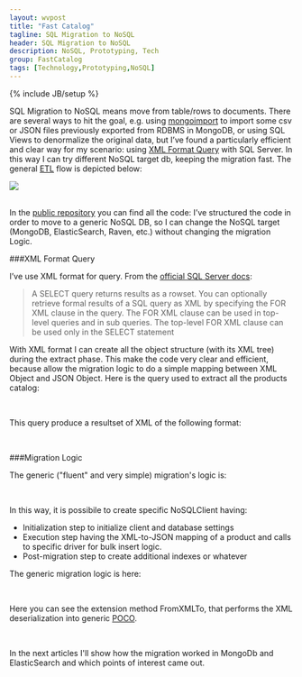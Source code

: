 ```yaml
---
layout: wvpost
title: "Fast Catalog"
tagline: SQL Migration to NoSQL
header: SQL Migration to NoSQL
description: NoSQL, Prototyping, Tech
group: FastCatalog
tags: [Technology,Prototyping,NoSQL]
---
```

{% include JB/setup %}

SQL Migration to NoSQL means move from table/rows to documents. There are several ways to hit the goal, e.g. using <a href="http://docs.mongodb.org/manual/reference/program/mongoimport/" target="_blank">mongoimport</a> to import some csv or JSON files previously exported from RDBMS in MongoDB, or using SQL Views to denormalize the original data, but I’ve found a particularly efficient and clear way for my scenario: using <a href="https://msdn.microsoft.com/en-us/library/bb522446(v=sql.110).aspx" target="_blank">XML Format Query</a> with SQL Server. In this way I can try different NoSQL target db, keeping the migration fast. The general <a href="https://it.wikipedia.org/wiki/Extract,_transform,_load" target="_blank">ETL</a> flow is depicted below:


<img src="{{ BASE_PATH }}/images/fastcatalog/fastcatalog_migration_flow.png"  class="img-rounded"  /><br/><br/>

In the <a href="https://github.com/williamverdolini/FastCatalog" target="_blank">public repository</a> you can find all the code: I’ve structured the code in order to move to a generic NoSQL DB, so I can change the NoSQL target (MongoDB, ElasticSearch, Raven, etc.) without changing the migration Logic. 

###XML Format Query

I’ve use XML format for query. From the <a href="https://msdn.microsoft.com/library/ms178107(v=sql.110).aspx" target="_blank">official SQL Server docs</a>:

> A SELECT query returns results as a rowset. You can optionally retrieve formal results of a SQL query as XML by specifying the FOR XML clause in the query. The FOR XML clause can be used in top-level queries and in sub queries. The top-level FOR XML clause can be used only in the SELECT statement

With XML format I can create all the object structure (with its XML tree) during the extract phase. This make the code very clear and efficient, because allow the migration logic to do a simple mapping between XML Object and JSON Object. Here is the query used to extract all the products catalog:

<script type="syntaxhighlighter" class="brush: sql">
<![CDATA[
select 
	'<Product>'+
	-- Raw Product data
	(select PC1.id, code as 'Code', description, IdCategory from eice.Products PC1 
		left outer join eice.ProductsCategories PCa on PCa.IDProduct = PC1.id
		where PC1.id=PC.id for XML path('Data')) +
	-- Product's attributes
	(select P.Description as 'Key', RTRIM(PV.Description) as 'Value' 
		from eice.ProductProperties PS
		inner join eice.PropertyValues PV on PV.id = PS.IdValue
		inner join eice.Properties P on P.Id = PV.IdProperty
		where PS.IDProduct=PC.id AND ISNULL(PV.Description,'')<>'' for XML path('Attribute')) +
	-- Product's Synonims
	(select PE.CODART as 'Code' from eice.ProductSynonims PE where IdProduct = PC.id for XML raw('Synonim')) +
	'</Product>'
from eice.Products PC
]]></script> 

This query produce a resultset of XML of the following format:


<script type="syntaxhighlighter" class="brush: xml">
<![CDATA[
<Product>
	<Data>
		<IdProduct>10000155769</IdProduct>
		<Code>VTCCR01F001330000000</Code>
		<Description>13.3R 1% 0201 RESISTENZA SMD THICK FILM 1/20W 200ppm VIKING</Description>
		<IdCategory>245710</IdCategory>
	</Data>
	<Attribute>
		<Key>MARCA</Key>
		<Value>VIKING TECH CORPORATION</Value>
	</Attribute>
	<Attribute>
		<Key>TOLLERANZA</Key>
		<Value>± 1%</Value>
	</Attribute>
	<Attribute>
		<Key>MONTAGGIO</Key>
		<Value>SMD</Value>
	</Attribute>
	<Attribute>
		<Key>TIPOLOGIA</Key>
		<Value>Thick Film</Value>
	</Attribute>
	<Attribute>
		<Key>POTENZA (W)</Key>
		<Value>1/20 (Standard)</Value>
	</Attribute>
	<Attribute>
		<Key>UNITA di MISURA</Key>
		<Value>Ohm</Value>
	</Attribute>
	<Attribute>
		<Key>TCR (ppm)</Key>
		<Value>200</Value>
	</Attribute>
	<Attribute>
		<Key>RESISTENZA</Key>
		<Value>13.3</Value>
	</Attribute>
	<Attribute>
		<Key>FORMATO</Key>
		<Value>0201 (0.6 x 0.3mm)</Value>
	</Attribute>
	<Synonim Code="CR0201F13R3P10"/>
	<Synonim Code="CRCW020113R3FNED"/>
	<Synonim Code="ERJ1GNF13R3X"/>
	<Synonim Code="MCR006YRTF13R3"/>
	<Synonim Code="PFR03S13R3-F-1-T10"/>
	<Synonim Code="RC0201FR-0713R3L"/>
	<Synonim Code="RK73H1HTTC13R3F"/>
	<Synonim Code="RM02FTN13R3"/>
	<Synonim Code="RMC1/20-13R3FTP"/>
	<Synonim Code="RTT01-13R3FTH"/>
	<Synonim Code="WCR020113R3FI"/>
	<Synonim Code="WR02X13R3FTL"/>
	<Synonim Code="CR-01FL6--13R3"/>
</Product>
]]></script> 


###Migration Logic

The generic ("fluent" and very simple) migration's logic is:

<script type="syntaxhighlighter" class="brush: csharp">
<![CDATA[
new Migrator<NoSQLClient>()
		.Initialize()
		.Execute()
		.PostMigration();
]]></script> 

In this way, it is possibile to create specific NoSQLClient having:

-	Initialization step to initialize client and database settings
-	Execution step having the XML-to-JSON mapping of a product and calls to specific driver for bulk insert logic.
- Post-migration step to create additional indexes or whatever

The generic migration logic is here:

<script type="syntaxhighlighter" class="brush: csharp">
<![CDATA[
namespace SQLMigration
{
	public class Migrator<T> where T : IDbClient, new()
	{
		private IDbClient dbClient;
		private bool IsInitialized = false;
		private int commitStep = 0;

		public Migrator<T> Initialize()
		{
			dbClient = (new T()).Initialize();
			IsInitialized = true;
			commitStep = int.Parse(Resources.CommitStep);
			return this;
		}

		public Migrator<T> Execute()
		{
			if (IsInitialized)
			{
				Stopwatch sw = new Stopwatch();
				sw.Start();
				int counter = 0;

				using (SqlConnection conn = new SqlConnection(ConfigurationManager.ConnectionStrings[Resources.ConnectionStringKey].ConnectionString))
				{
					conn.Open();

					SqlCommand cmd = new SqlCommand(Resources.InitialPopulate, conn);
					using (SqlDataReader reader = cmd.ExecuteReader())
					{
						while (reader.Read())
						{
							SQLProduct dbProduct = reader[0].ToString().FromXmlTo<SQLProduct>();
							dbClient.Save(dbProduct);
							dbClient.FlushProducts(commitStep);
							Console.WriteLine("#{0} - code: {1}", (++counter), dbProduct.Data.Code);
						}
					}
					cmd.Dispose();
					dbClient.FlushProducts();
				}
				sw.Stop();
				Console.WriteLine("Elapsed: {0}", sw.Elapsed);
				Console.WriteLine("Total Records inserted: {0}", counter);
				Console.WriteLine("Insert Rate: {0} rec/sec", (counter / (sw.ElapsedMilliseconds / 1000)));                                
			}
			return this;
		}

		public void PostMigration()
		{
			Console.WriteLine("Start executing post-migration logic");
			dbClient.PostMigration();
			Console.WriteLine("Post-migration logic completed.");
		}
	}
}
]]></script> 

Here you can see the extension method FromXMLTo<T>, that performs the XML deserialization into generic <a href="https://en.wikipedia.org/wiki/Plain_Old_CLR_Object" target="_blank">POCO</a>.

<script type="syntaxhighlighter" class="brush: csharp">
<![CDATA[
public static T FromXmlTo<T>(this String xml)
{
	T returnedXmlClass = default(T);

	try
	{
		using (TextReader reader = new StringReader(xml))
		{
			try
			{
				returnedXmlClass = (T)new XmlSerializer(typeof(T)).Deserialize(reader);
			}
			catch (InvalidOperationException)
			{
				// String passed is not XML, simply return defaultXmlClass
				throw;
			}
		}
	}
	catch (Exception)
	{
		throw;
	}
	return returnedXmlClass;
}
]]></script> 

In the next articles I'll show how the migration worked in MongoDb and ElasticSearch and which points of interest came out.